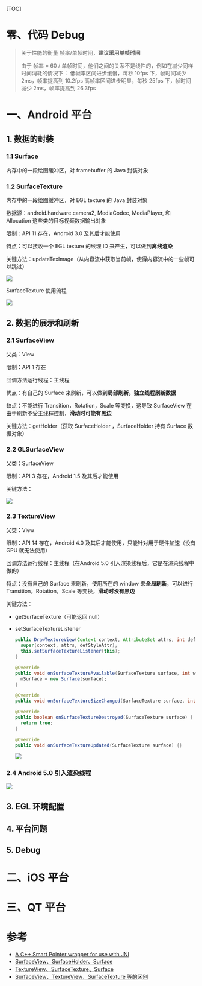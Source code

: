 [TOC]

# 零、代码 Debug

> 关于性能的衡量 帧率/单帧时间，**建议采用单帧时间**
>
> 由于 帧率 = 60 / 单帧时间，他们之间的关系不是线性的，例如在减少同样时间消耗的情况下：
> 低帧率区间进步缓慢，每秒 10fps 下，帧时间减少 2ms，帧率提高到 10.2fps
> 高帧率区间进步明显，每秒 25fps 下，帧时间减少 2ms，帧率提高到 26.3fps



# 一、Android 平台

## 1. 数据的封装

### 1.1 Surface
内存中的一段绘图缓冲区，对 framebuffer 的 Java 封装对象



### 1.2 SurfaceTexture
内存中的一段绘图缓冲区，对 EGL texture 的 Java 封装对象

数据源：android.hardware.camera2, MediaCodec, MediaPlayer, 和 Allocation 这些类的目标视频数据输出对象

限制：API 11 存在，Android 3.0 及其后才能使用

特点：可以接收一个 EGL texture 的纹理 ID 来产生，可以做到**离线渲染**

关键方法：updateTexImage（从内容流中获取当前帧，使得内容流中的一些帧可以跳过）

![](./images/surfaceTexture.png)



SurfaceTexture 使用流程

![](./images/processSurfaceTexture.png)



## 2. 数据的展示和刷新

### 2.1 SurfaceView

父类：View

限制：API 1 存在

回调方法运行线程：主线程

优点：有自己的 Surface 来刷新，可以做到**局部刷新，独立线程刷新数据**

缺点：不能进行 Transition，Rotation，Scale 等变换，这导致 SurfaceView 在由于刷新不受主线程控制，**滑动时可能有黑边**

关键方法：getHolder（获取 SurfaceHolder ，SurfaceHolder 持有 Surface 数据对象）



### 2.2 GLSurfaceView

父类：SurfaceView

限制：API 3 存在，Android 1.5 及其后才能使用

关键方法：

![](./images/glsurfaceview.png)



### 2.3 TextureView

父类：View

限制：API 14 存在，Android 4.0 及其后才能使用，只能针对用于硬件加速（没有 GPU 就无法使用）

回调方法运行线程：主线程（在Android 5.0 引入渲染线程后，它是在渲染线程中做的）

特点：没有自己的 Surface 来刷新，使用所在的 window 来**全局刷新**，可以进行 Transition，Rotation，Scale 等变换，**滑动时没有黑边**

关键方法：

- getSurfaceTexture（可能返回 null）

- setSurfaceTextureListener

  ```java
  public DrawTextureView(Context context, AttributeSet attrs, int defStyleAttr) {
    super(context, attrs, defStyleAttr);
    this.setSurfaceTextureListener(this);
  }
  
  @Override
  public void onSurfaceTextureAvailable(SurfaceTexture surface, int width, int height) {
    mSurface = new Surface(surface);
  }
  
  @Override
  public void onSurfaceTextureSizeChanged(SurfaceTexture surface, int width, int height) {}
  
  @Override
  public boolean onSurfaceTextureDestroyed(SurfaceTexture surface) {  
    return true;
  }
  
  @Override
  public void onSurfaceTextureUpdated(SurfaceTexture surface) {}
  ```
  ![](./images/textureView.jpeg)




### 2.4 Android 5.0 引入渲染线程

![](./images/renderThread.jpeg)



## 3. EGL 环境配置



## 4. 平台问题

## 5. Debug





# 二、iOS 平台



# 三、QT 平台





# 参考

- [A C++ Smart Pointer wrapper for use with JNI](https://www.studiofuga.com/2017/03/10/a-c-smart-pointer-wrapper-for-use-with-jni/)
- [SurfaceView、SurfaceHolder、Surface](https://blog.csdn.net/holmofy/article/details/66578852)
- [TextureView、SurfaceTexture、Surface](https://blog.csdn.net/Holmofy/article/details/66583879)
- [SurfaceView、TextureView、SurfaceTexture 等的区别](https://www.cnblogs.com/wytiger/p/5693569.html)